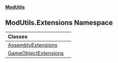 #### [ModUtils](index.md 'index')

## ModUtils.Extensions Namespace

| Classes | |
| :--- | :--- |
| [AssemblyExtensions](ModUtils.Extensions.AssemblyExtensions.md 'ModUtils.Extensions.AssemblyExtensions') | |
| [GameObjectExtensions](ModUtils.Extensions.GameObjectExtensions.md 'ModUtils.Extensions.GameObjectExtensions') | |
